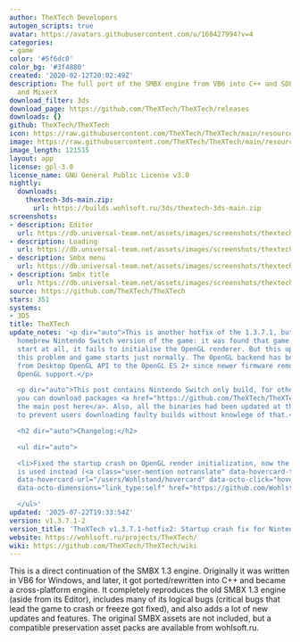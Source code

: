 ```yaml
---
author: TheXTech Developers
autogen_scripts: true
avatar: https://avatars.githubusercontent.com/u/160427994?v=4
categories:
- game
color: '#5f6dc0'
color_bg: '#3f4880'
created: '2020-02-12T20:02:49Z'
description: The full port of the SMBX engine from VB6 into C++ and SDL2, FreeImage
  and MixerX
download_filter: 3ds
download_page: https://github.com/TheXTech/TheXTech/releases
downloads: {}
github: TheXTech/TheXTech
icon: https://raw.githubusercontent.com/TheXTech/TheXTech/main/resources/icon/thextech_48.png
image: https://raw.githubusercontent.com/TheXTech/TheXTech/main/resources/wiiu/wuhb-splash.png
image_length: 121515
layout: app
license: gpl-3.0
license_name: GNU General Public License v3.0
nightly:
  downloads:
    thextech-3ds-main.zip:
      url: https://builds.wohlsoft.ru/3ds/thextech-3ds-main.zip
screenshots:
- description: Editor
  url: https://db.universal-team.net/assets/images/screenshots/thextech/editor.png
- description: Loading
  url: https://db.universal-team.net/assets/images/screenshots/thextech/loading.png
- description: Smbx menu
  url: https://db.universal-team.net/assets/images/screenshots/thextech/smbx-menu.png
- description: Smbx title
  url: https://db.universal-team.net/assets/images/screenshots/thextech/smbx-title.png
source: https://github.com/TheXTech/TheXTech
stars: 351
systems:
- 3DS
title: TheXTech
update_notes: '<p dir="auto">This is another hotfix of the 1.3.7.1, but now for the
  homebrew Nintendo Switch version of the game: it was found that game is unable to
  start at all, it fails to initialise the OpenGL renderer. But this update resolves
  this problem and game starts just normally. The OpenGL backend has been switched
  from Desktop OpenGL API to the OpenGL ES 2+ since newer firmware removes the desktop
  OpenGL support.</p>

  <p dir="auto">This post contains Nintendo Switch only build, for other platforms,
  you can download packages <a href="https://github.com/TheXTech/TheXTech/releases/tag/v1.3.7.1">at
  the main post here</a>. Also, all the binaries had been updated at the main post
  to prevent users downloading faulty builds without knowlege of that.</p>

  <h2 dir="auto">Changelog:</h2>

  <ul dir="auto">

  <li>Fixed the startup crash on OpenGL render initialization, now the OpenGL ES 2+
  is used instead (<a class="user-mention notranslate" data-hovercard-type="user"
  data-hovercard-url="/users/Wohlstand/hovercard" data-octo-click="hovercard-link-click"
  data-octo-dimensions="link_type:self" href="https://github.com/Wohlstand">@Wohlstand</a>)</li>

  </ul>'
updated: '2025-07-22T19:33:54Z'
version: v1.3.7.1-2
version_title: 'TheXTech v1.3.7.1-hotfix2: Startup crash fix for Nintendo Switch'
website: https://wohlsoft.ru/projects/TheXTech/
wiki: https://github.com/TheXTech/TheXTech/wiki
---
```

This is a direct continuation of the SMBX 1.3 engine. Originally it was written in VB6 for Windows, and later, it got ported/rewritten into C++ and became a cross-platform engine. It completely reproduces the old SMBX 1.3 engine (aside from its Editor), includes many of its logical bugs (critical bugs that lead the game to crash or freeze got fixed), and also adds a lot of new updates and features. The original SMBX assets are not included, but a compatible preservation asset packs are available from wohlsoft.ru.